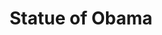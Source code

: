 ---
pid: RS196
title: Statue of Obama
location_transcription: Penn's Landing
zipcode: '19121'
outside_phl: 
neighborhood: Brewerytown
age: '66'
age_range: 60-69
instagram: 
image_file_name: RS_196.jpg
proposal_transcription: A statue of Obama because Philadelphia is where he got most
  of his votes.
topic: Figure,Politics
topic_summary: 0, 0
type: Sculpture Statue
keywords_other: 
credit: George Preston
image_labels: 
twitter: 
facebook: 
permalink: "/monuments/rs196/"
layout: item-page
---